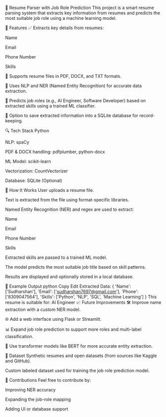 🧠 Resume Parser with Job Role Prediction
This project is a smart resume parsing system that extracts key information from resumes and predicts the most suitable job role using a machine learning model.

📌 Features
✅ Extracts key details from resumes:

Name

Email

Phone Number

Skills

📄 Supports resume files in PDF, DOCX, and TXT formats.

🧠 Uses NLP and NER (Named Entity Recognition) for accurate data extraction.

🤖 Predicts job roles (e.g., AI Engineer, Software Developer) based on extracted skills using a trained ML classifier.

💾 Option to save extracted information into a SQLite database for record-keeping.

🔍 Tech Stack
Python

NLP: spaCy

PDF & DOCX handling: pdfplumber, python-docx

ML Model: scikit-learn

Vectorization: CountVectorizer

Database: SQLite (Optional)

🚀 How It Works
User uploads a resume file.

Text is extracted from the file using format-specific libraries.

Named Entity Recognition (NER) and regex are used to extract:

Name

Email

Phone Number

Skills

Extracted skills are passed to a trained ML model.

The model predicts the most suitable job title based on skill patterns.

Results are displayed and optionally stored in a local database.

📂 Example Output
python
Copy
Edit
Extracted Data: {
  'Name': ['Sudharshan'],
  'Email': ['sudharshan7697@gmail.com'],
  'Phone': ['8309047564'],
  'Skills': ['Python', 'NLP', 'SQL', 'Machine Learning']
}
This resume is suitable for: AI Engineer
📈 Future Improvements
🛠️ Improve name extraction with a custom NER model.

🌐 Add a web interface using Flask or Streamlit.

📊 Expand job role prediction to support more roles and multi-label classification.

🧠 Use transformer models like BERT for more accurate entity extraction.

📁 Dataset
Synthetic resumes and open datasets (from sources like Kaggle and GitHub).

Custom labeled dataset used for training the job role prediction model.

🤝 Contributions
Feel free to contribute by:

Improving NER accuracy

Expanding the job-role mapping

Adding UI or database support

